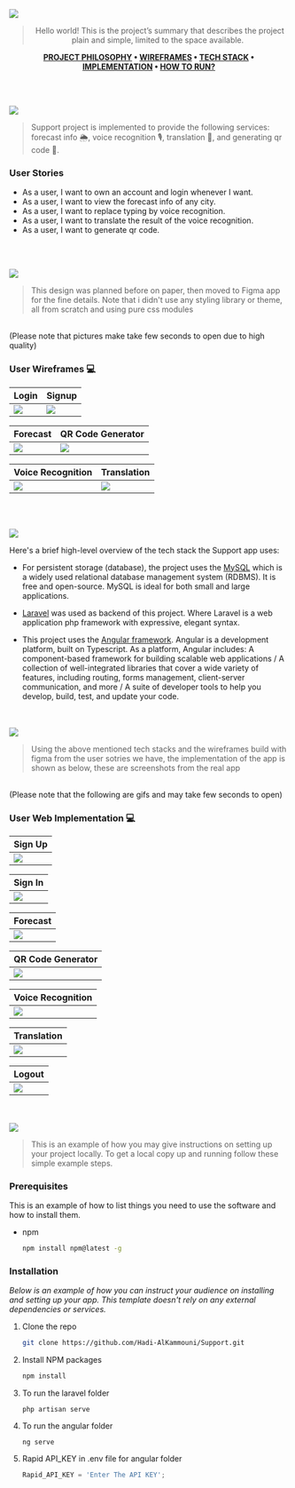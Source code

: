 <img src="./readme/title1.svg"/>

<div align="center">

> Hello world! This is the project’s summary that describes the project plain and simple, limited to the space available.  

**[PROJECT PHILOSOPHY](#-project-philosophy) • [WIREFRAMES](#-wireframes) • [TECH STACK](#-tech-stack) • [IMPLEMENTATION](#-impplementation) • [HOW TO RUN?](#-how-to-run)**
</div>

<br><br>

<img src="./readme/title2.svg" id="-project-philosophy"/>

<br>

> Support project is implemented to provide the following services: forecast info 🌦, voice recognition 🎙, translation 📖, and generating qr code 🔲.

### User Stories
- As a user, I want to own an account and login whenever I want.
- As a user, I want to view the forecast info of any city.
- As a user, I want to replace typing by voice recognition.
- As a user, I want to translate the result of the voice recognition.
- As a user, I want to generate qr code.

<br><br>

<img src="./readme/title3.svg" id="-wireframes"/>

> This design was planned before on paper, then moved to Figma app for the fine details.
Note that i didn't use any styling library or theme, all from scratch and using pure css modules
<br>
(Please note that pictures make take few seconds to open due to high quality)

### User Wireframes 💻

| Login  | Signup  |
| -----------------| -----|
| <img src="./readme/wireframes/Login.png"/> | <img src="./readme/wireframes/Signup.png"/> |

| Forecast  | QR Code Generator  |
| -----------------| -----|
| <img src="./readme/wireframes/Weather.png"/> | <img src="./readme/wireframes/QR.png"/> |

| Voice Recognition  | Translation  |
| -----------------| -----|
| <img src="./readme/wireframes/Voice.png"/> | <img src="./readme/wireframes/Translate.png"/> |

<br><br>

<img src="./readme/title4.svg" id="-tech-stack"/>

Here's a brief high-level overview of the tech stack the Support app uses:

- For persistent storage (database), the project uses the [MySQL](https://www.mysql.com/) which is a widely used relational database management system (RDBMS). It is free and open-source. MySQL is ideal for both small and large applications.
- [Laravel](https://laravel.com/) was used as backend of this project. Where Laravel is a web application php framework with expressive, elegant syntax.

- This project uses the [Angular framework](https://angular.io/guide/what-is-angular). Angular is a development platform, built on Typescript. As a platform, Angular includes: A component-based framework for building scalable web applications / A collection of well-integrated libraries that cover a wide variety of features, including routing, forms management, client-server communication, and more / A suite of developer tools to help you develop, build, test, and update your code.

<br><br>
<img src="./readme/title5.svg" id="-impplementation"/>

> Using the above mentioned tech stacks and the wireframes build with figma from the user sotries we have, the implementation of the app is shown as below, these are screenshots from the real app
<br>
(Please note that the following are gifs and may take few seconds to open)

<br>

### User Web Implementation 💻

| Sign Up
| -----------------|
| <img src="./readme/gifs/signup2.gif"/>

| Sign In
| -----------------|
| <img src="./readme/gifs/login2.gif"/> 

| Forecast |
| -----------------|
| <img src="./readme/gifs/forecast.gif"/> |

| QR Code Generator
| -----------------|
| <img src="./readme/gifs/qr.gif"/>  

| Voice Recognition
| -----------------|
| <img src="./readme/gifs/voice.gif"/> 

| Translation
| -----------------|
| <img src="./readme/gifs/translate.gif"/> 

| Logout
| -----------------|
| <img src="./readme/gifs/logout.gif"/> 

<br><br>
<img src="./readme/title6.svg" id="-how-to-run"/>


> This is an example of how you may give instructions on setting up your project locally.
To get a local copy up and running follow these simple example steps.

### Prerequisites

This is an example of how to list things you need to use the software and how to install them.
* npm
  ```sh
  npm install npm@latest -g
  ```

### Installation

_Below is an example of how you can instruct your audience on installing and setting up your app. This template doesn't rely on any external dependencies or services._

1. Clone the repo
   ```sh
   git clone https://github.com/Hadi-AlKammouni/Support.git
   ```
2. Install NPM packages
   ```sh
   npm install
   ```
3. To run the laravel folder 
   ```
   php artisan serve
   ```
4. To run the angular folder 
   ```
   ng serve
   ```
5. Rapid API_KEY in .env file for angular folder
   ```js
   Rapid_API_KEY = 'Enter The API KEY';
   ```